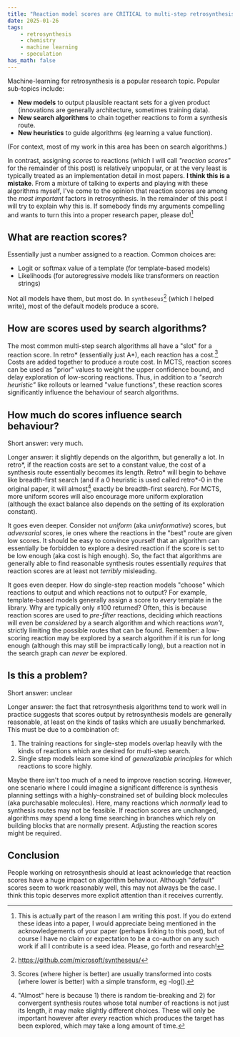 ```yaml
---
title: "Reaction model scores are CRITICAL to multi-step retrosynthesis."
date: 2025-01-26
tags:
    - retrosynthesis
    - chemistry
    - machine learning
    - speculation
has_math: false
---
```


Machine-learning for retrosynthesis is a popular research topic. Popular
sub-topics include:

<!-- TEASER_END -->

- **New models** to output plausible reactant sets for a given product
  (innovations are generally architecture, sometimes training data).
- **New search algorithms** to chain together reactions to form a synthesis
  route.
- **New heuristics** to guide algorithms (eg learning a value function).

(For context, most of my work in this area has been on search algorithms.)

In contrast, assigning _scores_ to reactions (which I will call _"reaction
scores"_ for the remainder of this post) is relatively unpopular, or at the
very least is typically treated as an implementation detail in most papers. **I
think this is a mistake**. From a mixture of talking to experts and playing
with these algorithms myself, I've come to the opinion that reaction scores are
among the _most important_ factors in retrosynthesis. In the remainder of this
post I will try to explain why this is. If somebody finds my arguments
compelling and wants to turn this into a proper research paper, please
do![^post]

[^post]: This is actually part of the reason I am writing this post. If you do extend these ideas into a paper, I would appreciate being mentioned in the acknowledgements of your paper (perhaps linking to this post), but of course I have no claim or expectation to be a co-author on any such work if all I contribute is a seed idea. Please, go forth and research!

## What are reaction scores?

Essentially just a number assigned to a reaction. Common choices are:

- Logit or softmax value of a template (for template-based models)
- Likelihoods (for autoregressive models like transformers on reaction strings)

Not all models have them, but most do. In `syntheseus`[^syntheseus] (which I
helped write), most of the default models produce a score.

[^syntheseus]: <https://github.com/microsoft/syntheseus/>

## How are scores used by search algorithms?

The most common multi-step search algorithms all have a "slot" for a reaction
score. In retro\* (essentially just A\*), each reaction has a
cost.[^scoresvscost] Costs are added together to produce a route cost. In MCTS,
reaction scores can be used as "prior" values to weight the upper confidence
bound, and delay exploration of low-scoring reactions. Thus, in addition to a
_"search heuristic"_ like rollouts or learned "value functions", these reaction
scores significantly influence the behaviour of search algorithms.

[^scoresvscost]: Scores (where higher is better) are usually transformed into costs (where lower is better) with a simple transform, eg -log().

## How much do scores influence search behaviour?

Short answer: very much.

Longer answer: it slightly depends on the algorithm, but generally a lot. In
retro\*, if the reaction costs are set to a constant value, the cost of a
synthesis route essentially becomes its length. Retro\* will begin to behave
like breadth-first search (and if a 0 heuristic is used called retro\*-0 in the
original paper, it will almost[^retrostar0caveat] exactly be breadth-first
search). For MCTS, more uniform scores will also encourage more uniform
exploration (although the exact balance also depends on the setting of its
exploration constant).

[^retrostar0caveat]: "Almost" here is because 1) there is random tie-breaking and 2) for convergent synthesis routes whose total number of reactions is not just its length, it may make slightly different choices. These will only be important however after _every_ reaction which produces the target has been explored, which may take a long amount of time.

It goes even deeper. Consider not _uniform_ (aka _uninformative_) scores, but
_adversarial_ scores, ie ones where the reactions in the "best" route are given
low scores. It should be easy to convince yourself that an algorithm can
essentially be forbidden to explore a desired reaction if the score is set to
be low enough (aka cost is high enough). So, the fact that algorithms are
generally able to find reasonable synthesis routes essentially _requires_ that
reaction scores are at least not _terribly_ misleading.

It goes even deeper. How do single-step reaction models "choose" which
reactions to output and which reactions not to output? For example,
template-based models generally assign a score to _every_ template in the
library. Why are typically only ≤100 returned? Often, this is because reaction
scores are used to _pre-filter_ reactions, deciding which reactions will even
be _considered_ by a search algorithm and which reactions _won't_, strictly
limiting the possible routes that can be found. Remember: a low-scoring
reaction may be explored by a search algorithm if it is run for long enough
(although this may still be impractically long), but a reaction not in the
search graph can _never_ be explored.

## Is this a problem?

Short answer: unclear

Longer answer: the fact that retrosynthesis algorithms tend to work well in
practice suggests that scores output by retrosynthesis models are generally
reasonable, at least on the kinds of tasks which are usually benchmarked. This
must be due to a combination of:

1. The training reactions for single-step models overlap heavily with the kinds
   of reactions which are desired for multi-step search.
2. Single step models learn some kind of _generalizable principles_ for which
   reactions to score highly.

Maybe there isn't too much of a need to improve reaction scoring. However, one
scenario where I could imagine a significant difference is synthesis planning
settings with a highly-constrained set of building block molecules (aka
purchasable molecules). Here, many reactions which _normally_ lead to synthesis
routes may not be feasible. If reaction scores are unchanged, algorithms may
spend a long time searching in branches which rely on building blocks that are
normally present. Adjusting the reaction scores might be required.

## Conclusion

People working on retrosynthesis should at least acknowledge that reaction
scores have a huge impact on algorithm behaviour. Although "default" scores
seem to work reasonably well, this may not always be the case. I think this
topic deserves more explicit attention than it receives currently.

